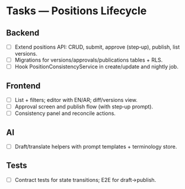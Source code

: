 # Tasks — Positions Lifecycle

## Backend

- [ ] Extend positions API: CRUD, submit, approve (step‑up), publish, list versions.
- [ ] Migrations for versions/approvals/publications tables + RLS.
- [ ] Hook PositionConsistencyService in create/update and nightly job.

## Frontend

- [ ] List + filters; editor with EN/AR; diff/versions view.
- [ ] Approval screen and publish flow (with step‑up prompt).
- [ ] Consistency panel and reconcile actions.

## AI

- [ ] Draft/translate helpers with prompt templates + terminology store.

## Tests

- [ ] Contract tests for state transitions; E2E for draft→publish.
